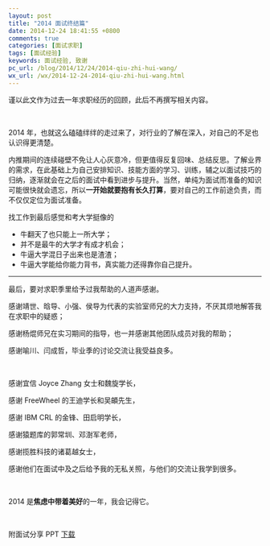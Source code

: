 ```yaml
---
layout: post
title: "2014 面试终结篇"
date: 2014-12-24 18:41:55 +0800
comments: true
categories: [面试求职]
tags: [面试经验]
keywords: 面试经验, 致谢
pc_url: /blog/2014/12/24/2014-qiu-zhi-hui-wang/
wx_url: /wx/2014-12-24-2014-qiu-zhi-hui-wang.html
---
```


谨以此文作为过去一年求职经历的回顾，此后不再撰写相关内容。

<script type="text/javascript" src="/javascripts/timeline/js/storyjs-embed.js"></script>

<script>
	$(document).ready(function() {
		createStoryJS({
		type:		'timeline',
		width:		'100%',
		height:		'700',
		source:		'/json/qiuzhi2014.json',
		font:		'my',
		embed_id:	'my-timeline'
		});
	});
</script>

<div id="my-timeline" style="opacity: 0.7;"></div>

<br>

<!-- excerpt start -->

2014 年，也就这么磕磕绊绊的走过来了，对行业的了解在深入，对自己的不足也认识得更清楚。

内推期间的连续碰壁不免让人心灰意冷，但更值得反复回味、总结反思。了解业界的需求，在此基础上为自己安排知识、技能方面的学习、训练，辅之以面试技巧的归纳，逐渐就会在之后的面试中看到进步与提升。当然，单纯为面试而准备的知识可能很快就会遗忘，所以**一开始就要抱有长久打算**，要对自己的工作前途负责，而不仅仅定位为面试准备。

找工作到最后感觉和考大学挺像的

- 牛翻天了也只能上一所大学；
- 并不是最牛的大学才有成才机会；
- 牛逼大学混日子出来也是渣渣；
- 牛逼大学能给你能力背书，真实能力还得靠你自己提升。

<hr>

最后，要对求职季里给予过我帮助的人道声感谢。

感谢靖世、晗导、小强、侯导为代表的实验室师兄的大力支持，不厌其烦地解答我在求职中的疑惑；

感谢杨焜师兄在实习期间的指导，也一并感谢其他团队成员对我的帮助；

感谢喻川、闫成哲，毕业季的讨论交流让我受益良多。

<br>

感谢宜信 Joyce Zhang 女士和魏旋学长，

感谢 FreeWheel 的王迪学长和吴頔先生，

感谢 IBM CRL 的金锋、田启明学长，

感谢猿题库的郭常圳、邓澍军老师，

感谢揽胜科技的诸葛越女士，

感谢他们在面试中及之后给予我的无私关照，与他们的交流让我学到很多。

<br>

2014 是**焦虑中带着美好**的一年，我会记得它。

<br>

附面试分享 PPT [下载](/downloads/file/Tips.pdf)

<!-- excerpt end -->